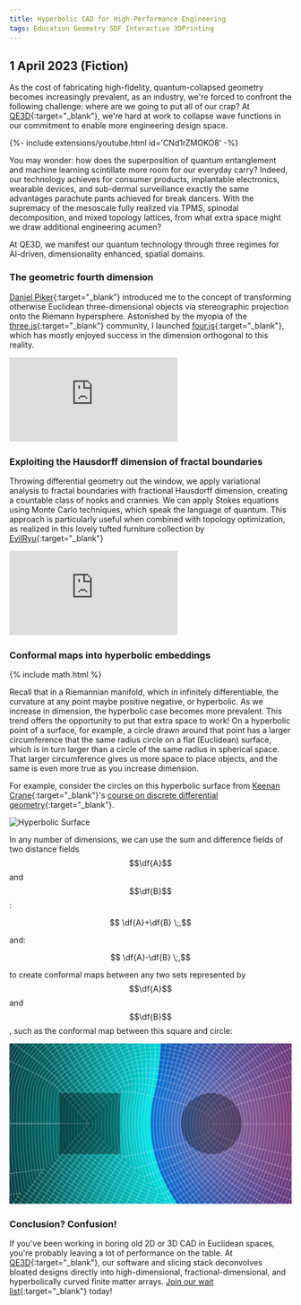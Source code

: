 ```yaml
---
title: Hyperbolic CAD for High-Performance Engineering
tags: Education Geometry SDF Interactive 3DPrinting
---
```

## 1 April 2023 (Fiction)

As the cost of fabricating high-fidelity, quantum-collapsed geometry becomes increasingly prevalent, as an industry, we're forced to confront the following challenge: where are we going to put all of our crap?  At [QE3D](https://www.linkedin.com/company/qe3d/){:target="_blank"}, we're hard at work to collapse wave functions in our commitment to enable more engineering design space.   

<div>{%- include extensions/youtube.html id='CNd1rZMOKO8' -%}</div>

You may wonder: how does the superposition of quantum entanglement and machine learning scintillate more room for our everyday carry?  Indeed, our technology achieves for consumer products, implantable electronics, wearable devices, and sub-dermal surveillance exactly the same advantages parachute pants achieved for break dancers.  With the supremacy of the mesoscale fully realized via TPMS, spinodal decomposition, and mixed topology lattices, from what extra space might we draw additional engineering acumen?  

At QE3D, we manifest our quantum technology through three regimes for AI-driven, dimensionality enhanced, spatial domains.

 <!--more-->

### The geometric fourth dimension

[Daniel Piker](https://twitter.com/KangarooPhysics?ref_src=twsrc%5Egoogle%7Ctwcamp%5Eserp%7Ctwgr%5Eauthor){:target="_blank"} introduced me to the concept of transforming otherwise Euclidean three-dimensional objects via stereographic projection onto the Riemann hypersphere.  Astonished by the myopia of the [three.js](https://threejs.org/){:target="_blank"} community, I launched [four.js](https://github.com/bcourter/four.js){:target="_blank"}, which has mostly enjoyed success in the dimension orthogonal to this reality.  

<div class="extensions extensions--video">
  <iframe src="https://www.blakecourter.com/homepage/Four/"
    frameborder="0" scrolling="no" allowfullscreen></iframe>
</div>
 
### Exploiting the Hausdorff dimension of fractal boundaries

Throwing differential geometry out the window, we apply variational analysis to fractal boundaries with fractional Hausdorff dimension, creating a countable class of nooks and crannies.  We can apply Stokes equations using Monte Carlo techniques, which speak the language of quantum.  This approach is particularly useful when combined with topology optimization, as realized in this lovely tufted furniture collection by [EvilRyu](https://www.shadertoy.com/user/EvilRyu){:target="_blank"}

<div class="extensions extensions--video">
  <iframe frameborder="0" src="https://www.shadertoy.com/embed/MdXSWn?gui=true&t=10&paused=true&muted=false" allowfullscreen></iframe>
</div>

### Conformal maps into hyperbolic embeddings

{% include math.html %}

Recall that in a Riemannian manifold, which in infinitely differentiable, the curvature at any point maybe positive negative, or hyperbolic.  As we increase in dimension, the hyperbolic case becomes more prevalent.  This trend offers the opportunity to put that extra space to work!  On a hyperbolic point of a surface, for example, a circle drawn around that point has a larger circumference that the same radius circle on a flat (Euclidean) surface, which is in turn larger than a circle of the same radius in spherical space.  That larger circumference gives us more space to place objects, and the same is even more true as you increase dimension.  

For example, consider the circles on this hyperbolic surface from [Keenan Crane](https://www.cs.cmu.edu/~kmcrane/){:target="_blank"}'s [course on discrete differential geometry](https://www.cs.cmu.edu/~kmcrane/Projects/DDG/){:target="_blank"}.

![Hyperbolic Surface](https://www.cs.cmu.edu/~kmcrane/Projects/DDG/figure6.svg)

In any number of dimensions, we can use the sum and difference fields of two distance fields $$\df{A}$$ and $$\df{B}$$:

$$ \df{A}+\df{B} \;,$$

and:

$$ \df{A}-\df{B} \;,$$

to create conformal maps between any two sets represented by $$\df{A}$$ and $$\df{B}$$, such as the conformal map between this square and circle:

![Two body field](\assets\add-subtract.png)

### Conclusion? Confusion!

If you've been working in boring old 2D or 3D CAD in Euclidean spaces, you're probably leaving a lot of performance on the table.  At [QE3D](https://www.linkedin.com/company/qe3d/){:target="_blank"}, our software and slicing stack deconvolves bloated designs directly into high-dimensional, fractional-dimensional, and hyperbolically curved finite matter arrays.  [Join our wait list](https://forms.gle/P6RoBKfMviBTnSXQ9){:target="_blank"} today!
